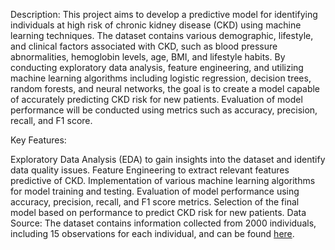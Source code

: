 Description:
This project aims to develop a predictive model for identifying individuals at high risk of chronic kidney disease (CKD) using machine learning techniques. The dataset contains various demographic, lifestyle, and clinical factors associated with CKD, such as blood pressure abnormalities, hemoglobin levels, age, BMI, and lifestyle habits. By conducting exploratory data analysis, feature engineering, and utilizing machine learning algorithms including logistic regression, decision trees, random forests, and neural networks, the goal is to create a model capable of accurately predicting CKD risk for new patients. Evaluation of model performance will be conducted using metrics such as accuracy, precision, recall, and F1 score.

Key Features:

Exploratory Data Analysis (EDA) to gain insights into the dataset and identify data quality issues.
Feature Engineering to extract relevant features predictive of CKD.
Implementation of various machine learning algorithms for model training and testing.
Evaluation of model performance using accuracy, precision, recall, and F1 score metrics.
Selection of the final model based on performance to predict CKD risk for new patients.
Data Source:
The dataset contains information collected from 2000 individuals, including 15 observations for each individual, and can be found [here](https://www.kaggle.com/datasets/pavanbodanki/blood-press).

